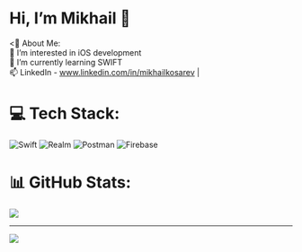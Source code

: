# Hi, I’m Mikhail 👋

<💫 About Me:
<br>👀 I’m interested in iOS development<br>🌱 I’m currently learning SWIFT<br>📫 LinkedIn - www.linkedin.com/in/mikhailkosarev  | 

# 💻 Tech Stack:
![Swift](https://img.shields.io/badge/swift-F54A2A?style=for-the-badge&logo=swift&logoColor=white) ![Realm](https://img.shields.io/badge/Realm-39477F?style=for-the-badge&logo=realm&logoColor=white) ![Postman](https://img.shields.io/badge/Postman-FF6C37?style=for-the-badge&logo=postman&logoColor=white) ![Firebase](https://img.shields.io/badge/firebase-%23039BE5.svg?style=for-the-badge&logo=firebase)
<br>

# 📊 GitHub Stats:
![](https://github-readme-streak-stats.herokuapp.com/?user=mikhailkosarev&theme=tokyonight&hide_border=false)<br/>

---
[![](https://visitcount.itsvg.in/api?id=mikhailkosarev&icon=1&color=9)](https://visitcount.itsvg.in)

<!---
MikhailKosarev/MikhailKosarev is a ✨ special ✨ repository because its `README.md` (this file) appears on your GitHub profile.
You can click the Preview link to take a look at your changes.
--->
